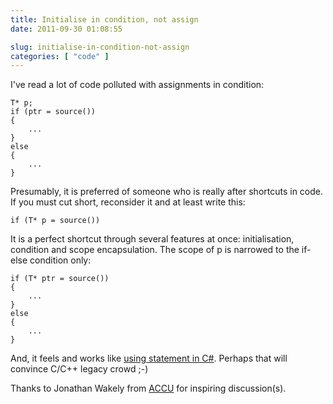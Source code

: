 ```yaml
---
title: Initialise in condition, not assign
date: 2011-09-30 01:08:55

slug: initialise-in-condition-not-assign
categories: [ "code" ]
---
```


I've read a lot of code polluted with assignments in condition:


``` 
T* p;
if (ptr = source())
{
    ...
}
else
{
    ...
}
```


Presumably, it is preferred of someone who is really after shortcuts in code. If you must cut short, reconsider it and at least write this:
    
```
if (T* p = source())
```


It is a perfect shortcut through several features at once: initialisation, condition and scope encapsulation. The scope of p is narrowed to the if-else condition only:

    
```
if (T* ptr = source())
{
    ...
}
else
{
    ...
}
```


And, it feels and works like [using statement in C#](http://msdn.microsoft.com/en-us/library/yh598w02%28v=VS.100%29.aspx). Perhaps that will convince C/C++ legacy crowd ;-)


Thanks to Jonathan Wakely from [ACCU](http://accu.org) for inspiring discussion(s).
